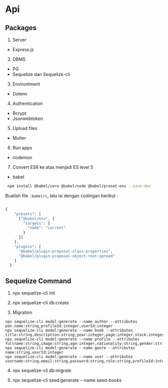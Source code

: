 # Api

## Packages

1. Server

- Express.js

2. DBMS

- PG
- Sequelize dan Sequelize-cli

3. Environtment

- Dotenv

4. Authentication

- Bcrypt
- Jsonwebtoken

5. Upload files

- Multer

6. Run apps

- nodemon

7. Convert ES6 ke atas menjadi ES level 5

- babel

```bash
 npm install @babel/core @babel/node @babel/preset-env --save-dev
```

Buatlah file `.babelrc`, lalu isi dengan codingan berikut :

```js

{
    "presets": [
      ["@babel/env", {
        "targets": {
          "node": "current"
        }
      }]
    ],
    "plugins": [
      "@babel/plugin-proposal-class-properties",
      "@babel/plugin-proposal-object-rest-spread"
    ]
  }
```


## Sequelize Command

1. npx sequelize-cli inti

2. npx sequelize-cli db:create

3. Migration

```
npx sequelize-cli model:generate --name author --attributes pen_name:string,profileId:integer,userId:integer
npx sequelize-cli model:generate --name book --attributes title:string,description:string,year:integer,page:integer,stock:integer,price:integer,image:string,status:string,authorId:integer,userId:integer,genreId:integer
npx sequelize-cli model:generate --name profile --attributes fullname:string,image:string,age:integer,nationality:string,gender:string
npx sequelize-cli model:generate --name genre --attributes name:string,userId:integer
npx sequelize-cli model:generate --name user --attributes username:string,email:string,password:string,role:string,profileId:integer
```

4. npx sequelize-cli db:migrate

5. npx sequelize-cli seed:generate --name seed-books